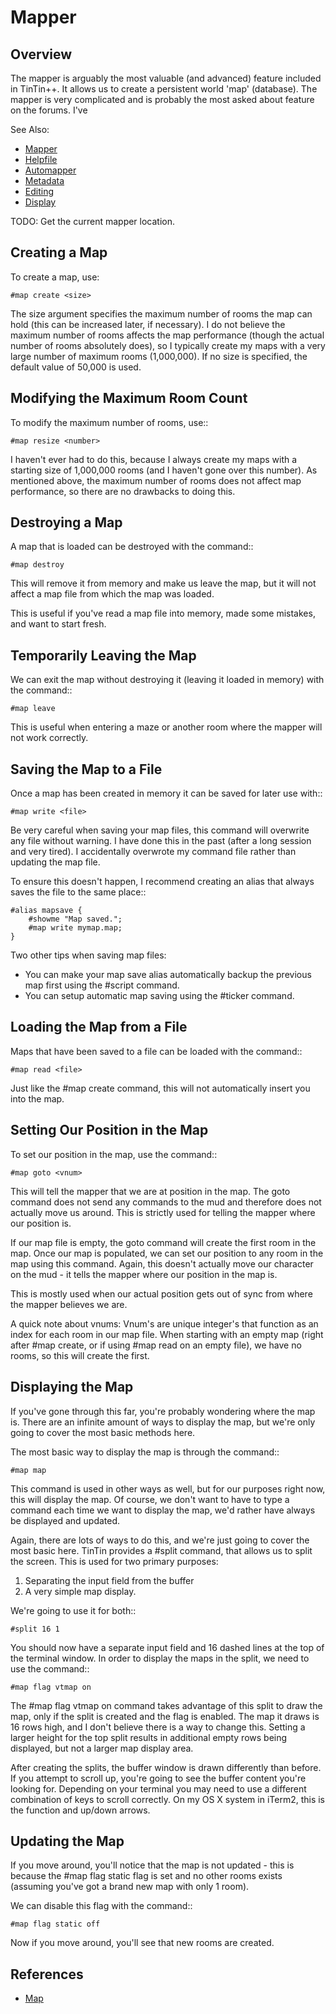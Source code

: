 Mapper
======


Overview
--------
The mapper is arguably the most valuable (and advanced) feature included in TinTin++. It allows us to create a persistent world 'map' (database). The mapper is very complicated and is probably the most asked about feature on the forums. I've 

See Also:

- [Mapper](index.md)
- [Helpfile](helpfile.md)
- [Automapper](automapper.md)
- [Metadata](metadata.md)
- [Editing](editing.md)
- [Display](display.md)

TODO: Get the current mapper location.


Creating a Map
--------------
To create a map, use:

    #map create <size>

The size argument specifies the maximum number of rooms the map can hold (this can be increased later, if necessary). I do not believe the maximum number of rooms affects the map performance (though the actual number of rooms absolutely does), so I typically create my maps with a very large number of maximum rooms (1,000,000). If no size is specified, the default value of 50,000 is used.


Modifying the Maximum Room Count
--------------------------------
To modify the maximum number of rooms, use::

    #map resize <number>

I haven't ever had to do this, because I always create my maps with a starting size of 1,000,000 rooms (and I haven't gone over this number). As mentioned above, the maximum number of rooms does not affect map performance, so there are no drawbacks to doing this.


Destroying a Map
----------------
A map that is loaded can be destroyed with the command::

    #map destroy

This will remove it from memory and make us leave the map, but it will not affect a map file from which the map was loaded.

This is useful if you've read a map file into memory, made some mistakes, and want to start fresh.


Temporarily Leaving the Map
---------------------------
We can exit the map without destroying it (leaving it loaded in memory) with the command::

    #map leave

This is useful when entering a maze or another room where the mapper will not work correctly.


Saving the Map to a File
------------------------
Once a map has been created in memory it can be saved for later use with::

    #map write <file>

Be very careful when saving your map files, this command will overwrite any file without warning. I have done this in the past (after a long session and very tired). I accidentally overwrote my command file rather than updating the map file.

To ensure this doesn't happen, I recommend creating an alias that always saves the file to the same place::

    #alias mapsave {
        #showme "Map saved.";
        #map write mymap.map;
    }

Two other tips when saving map files:

- You can make your map save alias automatically backup the previous map first using the #script command.
- You can setup automatic map saving using the #ticker command.


Loading the Map from a File
---------------------------
Maps that have been saved to a file can be loaded with the command::

    #map read <file>

Just like the #map create command, this will not automatically insert you into the map.


Setting Our Position in the Map
-------------------------------
To set our position in the map, use the command::

    #map goto <vnum>

This will tell the mapper that we are at position <vnum> in the map. The goto command does not send any commands to the mud and therefore does not actually move us around. This is strictly used for telling the mapper where our position is.

If our map file is empty, the goto command will create the first room in the map. Once our map is populated, we can set our position to any room in the map using this command. Again, this doesn't actually move our character on the mud - it tells the mapper where our position in the map is.

This is mostly used when our actual position gets out of sync from where the mapper believes we are.

A quick note about vnums:
Vnum's are unique integer's that function as an index for each room in our map file. When starting with an empty map (right after #map create, or if using #map read on an empty file), we have no rooms, so this will create the first.


Displaying the Map
------------------
If you've gone through this far, you're probably wondering where the map is. There are an infinite amount of ways to display the map, but we're only going to cover the most basic methods here.

The most basic way to display the map is through the command::

    #map map

This command is used in other ways as well, but for our purposes right now, this will display the map.
Of course, we don't want to have to type a command each time we want to display the map, we'd rather have always be displayed and updated.

Again, there are lots of ways to do this, and we're just going to cover the most basic here.
TinTin provides a #split command, that allows us to split the screen. This is used for two primary purposes:

1. Separating the input field from the buffer
2. A very simple map display.

We're going to use it for both::

    #split 16 1

You should now have a separate input field and 16 dashed lines at the top of the terminal window. In order to display the maps in the split, we need to use the command::

    #map flag vtmap on

The #map flag vtmap on command takes advantage of this split to draw the map, only if the split is created and the flag is enabled. The map it draws is 16 rows high, and I don't believe there is a way to change this. Setting a larger height for the top split results in additional empty rows being displayed, but not a larger map display area.

After creating the splits, the buffer window is drawn differently than before. If you attempt to scroll up, you're going to see the buffer content you're looking for. Depending on your terminal you may need to use a different combination of keys to scroll correctly. On my OS X system in iTerm2, this is the function and up/down arrows.


Updating the Map
----------------
If you move around, you'll notice that the map is not updated - this is because the #map flag static flag is set and no other rooms exists (assuming you've got a brand new map with only 1 room).

We can disable this flag with the command::

    #map flag static off

Now if you move around, you'll see that new rooms are created.


References
----------

- [Map](http://tintin.sourceforge.net/manual/map.php)


<!-- Bookmarks -->

[How to get the farthest room?]:                        http://tintin.sourceforge.net/board/viewtopic.php?t=2272
[Starting with Mapper - Basic Questions]:               http://tintin.sourceforge.net/board/viewtopic.php?t=2109
[Can anyone explain VTGraphics?]:                       http://tintin.sourceforge.net/board/viewtopic.php?t=2108
[Mapper: Testing and Recovering from Broken Paths]:     http://tintin.sourceforge.net/board/viewtopic.php?t=2038
[Automatically write roomname & roomarea descriptors]:  http://tintin.sourceforge.net/board/viewtopic.php?t=1961
[Getting area: to display when doing a #map list]:      http://tintin.sourceforge.net/board/viewtopic.php?t=1796
